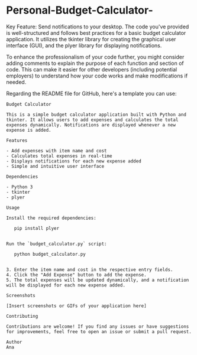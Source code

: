 # Personal-Budget-Calculator-
Key Feature: Send notifications to your desktop.
The code you've provided is well-structured and follows best practices for a basic budget calculator application. It utilizes the tkinter library for creating the graphical user interface (GUI), and the plyer library for displaying notifications.

To enhance the professionalism of your code further, you might consider adding comments to explain the purpose of each function and section of code. This can make it easier for other developers (including potential employers) to understand how your code works and make modifications if needed.

Regarding the README file for GitHub, here's a template you can use:

```
Budget Calculator

This is a simple budget calculator application built with Python and tkinter. It allows users to add expenses and calculates the total expenses dynamically. Notifications are displayed whenever a new expense is added.

Features

- Add expenses with item name and cost
- Calculates total expenses in real-time
- Displays notifications for each new expense added
- Simple and intuitive user interface

Dependencies

- Python 3
- tkinter
- plyer

Usage

Install the required dependencies:
   
   pip install plyer
   

Run the `budget_calculator.py` script:
   
   python budget_calculator.py
   

3. Enter the item name and cost in the respective entry fields.
4. Click the "Add Expense" button to add the expense.
5. The total expenses will be updated dynamically, and a notification will be displayed for each new expense added.

Screenshots

[Insert screenshots or GIFs of your application here]

Contributing

Contributions are welcome! If you find any issues or have suggestions for improvements, feel free to open an issue or submit a pull request.

Author
Ana
